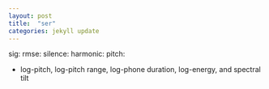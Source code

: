 ```yaml
---
layout: post
title:  "ser"
categories: jekyll update
---
```


sig:
rmse:
silence:
harmonic:
pitch:


- log-pitch, log-pitch range, log-phone duration, log-energy, and spectral tilt
